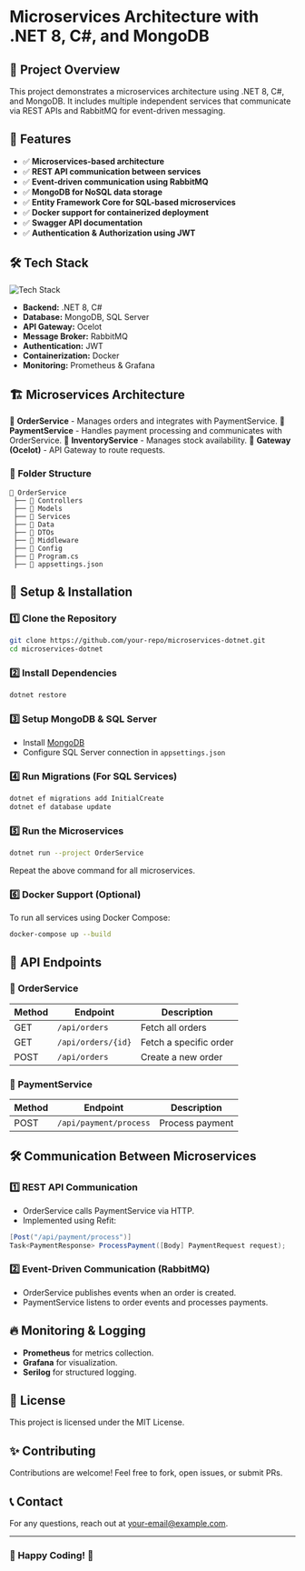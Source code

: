 # Microservices Architecture with .NET 8, C#, and MongoDB

## 📌 Project Overview
This project demonstrates a microservices architecture using .NET 8, C#, and MongoDB. It includes multiple independent services that communicate via REST APIs and RabbitMQ for event-driven messaging.

## 🚀 Features
- ✅ **Microservices-based architecture**
- ✅ **REST API communication between services**
- ✅ **Event-driven communication using RabbitMQ**
- ✅ **MongoDB for NoSQL data storage**
- ✅ **Entity Framework Core for SQL-based microservices**
- ✅ **Docker support for containerized deployment**
- ✅ **Swagger API documentation**
- ✅ **Authentication & Authorization using JWT**

## 🛠️ Tech Stack
![Tech Stack](https://your-image-link.com/tech-stack-overview.png)
- **Backend:** .NET 8, C#
- **Database:** MongoDB, SQL Server
- **API Gateway:** Ocelot
- **Message Broker:** RabbitMQ
- **Authentication:** JWT
- **Containerization:** Docker
- **Monitoring:** Prometheus & Grafana

## 🏗️ Microservices Architecture
📂 **OrderService** - Manages orders and integrates with PaymentService.
📂 **PaymentService** - Handles payment processing and communicates with OrderService.
📂 **InventoryService** - Manages stock availability.
📂 **Gateway (Ocelot)** - API Gateway to route requests.

### 📁 Folder Structure
```
📂 OrderService
 ├── 📂 Controllers
 ├── 📂 Models
 ├── 📂 Services
 ├── 📂 Data
 ├── 📂 DTOs
 ├── 📂 Middleware
 ├── 📂 Config
 ├── 📄 Program.cs
 ├── 📄 appsettings.json
```

## 🔧 Setup & Installation
### 1️⃣ Clone the Repository
```bash
git clone https://github.com/your-repo/microservices-dotnet.git
cd microservices-dotnet
```

### 2️⃣ Install Dependencies
```bash
dotnet restore
```

### 3️⃣ Setup MongoDB & SQL Server
- Install [MongoDB](https://www.mongodb.com/try/download/community)
- Configure SQL Server connection in `appsettings.json`

### 4️⃣ Run Migrations (For SQL Services)
```bash
dotnet ef migrations add InitialCreate
dotnet ef database update
```

### 5️⃣ Run the Microservices
```bash
dotnet run --project OrderService
```
Repeat the above command for all microservices.

### 6️⃣ Docker Support (Optional)
To run all services using Docker Compose:
```bash
docker-compose up --build
```

## 📌 API Endpoints
### 📍 OrderService
| Method | Endpoint | Description |
|--------|---------|-------------|
| GET | `/api/orders` | Fetch all orders |
| GET | `/api/orders/{id}` | Fetch a specific order |
| POST | `/api/orders` | Create a new order |

### 📍 PaymentService
| Method | Endpoint | Description |
|--------|---------|-------------|
| POST | `/api/payment/process` | Process payment |

## 🛠️ Communication Between Microservices
### 1️⃣ REST API Communication
- OrderService calls PaymentService via HTTP.
- Implemented using Refit:
```csharp
[Post("/api/payment/process")]
Task<PaymentResponse> ProcessPayment([Body] PaymentRequest request);
```

### 2️⃣ Event-Driven Communication (RabbitMQ)
- OrderService publishes events when an order is created.
- PaymentService listens to order events and processes payments.

## 🔥 Monitoring & Logging
- **Prometheus** for metrics collection.
- **Grafana** for visualization.
- **Serilog** for structured logging.

## 📜 License
This project is licensed under the MIT License.

## ✨ Contributing
Contributions are welcome! Feel free to fork, open issues, or submit PRs.

## 📞 Contact
For any questions, reach out at [your-email@example.com](mailto:your-email@example.com).

---

### 🎉 Happy Coding! 🚀


